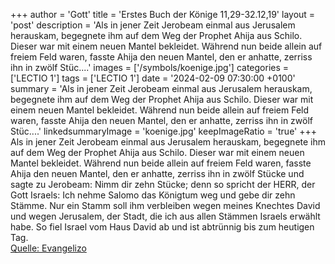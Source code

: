 +++
author = 'Gott'
title = 'Erstes Buch der Könige 11,29-32.12,19'
layout = 'post'
description = 'Als in jener Zeit Jerobeam einmal aus Jerusalem herauskam, begegnete ihm auf dem Weg der Prophet Ahija aus Schilo. Dieser war mit einem neuen Mantel bekleidet. Während nun beide allein auf freiem Feld waren, fasste Ahija den neuen Mantel, den er anhatte, zerriss ihn in zwölf Stüc....'
images = ['/symbols/koenige.jpg']
categories = ['LECTIO 1']
tags = ['LECTIO 1']
date = '2024-02-09 07:30:00 +0100'
summary = 'Als in jener Zeit Jerobeam einmal aus Jerusalem herauskam, begegnete ihm auf dem Weg der Prophet Ahija aus Schilo. Dieser war mit einem neuen Mantel bekleidet. Während nun beide allein auf freiem Feld waren, fasste Ahija den neuen Mantel, den er anhatte, zerriss ihn in zwölf Stüc....'
linkedsummaryImage = 'koenige.jpg'
keepImageRatio = 'true'
+++
Als in jener Zeit Jerobeam einmal aus Jerusalem herauskam, begegnete ihm auf dem Weg der Prophet Ahija aus Schilo. Dieser war mit einem neuen Mantel bekleidet. Während nun beide allein auf freiem Feld waren,
fasste Ahija den neuen Mantel, den er anhatte, zerriss ihn in zwölf Stücke
und sagte zu Jerobeam: Nimm dir zehn Stücke; denn so spricht der HERR, der Gott Israels: Ich nehme Salomo das Königtum weg und gebe dir zehn Stämme.<!--more-->
Nur ein Stamm soll ihm verbleiben wegen meines Knechtes David und wegen Jerusalem, der Stadt, die ich aus allen Stämmen Israels erwählt habe.
So fiel Israel vom Haus David ab und ist abtrünnig bis zum heutigen Tag.<br> [Quelle: Evangelizo](https://evangeliumtagfuertag.org/DE/gospel)